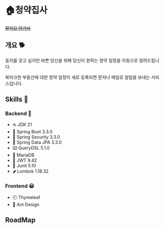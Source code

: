 # 🏠청약집사
[~~잘자요 아가씨~~](https://www.youtube.com/watch?v=FoO7Pmx0bE4)

## 개요 🐕
둥지를 갖고 싶지만 바쁜 당신을 위해 당신이 원하는 청약 일정을 자동으로 알려드립니다. 

북마크한 부동산에 대한 청약 일정이 새로 등록되면 문자나 메일로 알림을 보내는 서비스입니다. 

## Skills 🔨
### Backend 💯
- ☕ JDK 21
- 🍂 Spring Boot 3.3.0
- 🍂 Spring Security 3.3.0
- 🍂 Spring Data JPA 3.3.0
- ⌨️ QueryDSL 5.1.0
- 💾 MariaDB
- 🎫 JWT 9.42
- 🧪 Junit 5.10
- 🌶️ Lombok 1.18.32

### Frontend 😀
- 🕘 Thymeleaf
- 🐜 Ant Design


## RoadMap

